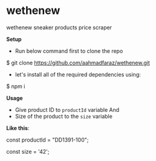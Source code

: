 # wethenew
wethenew sneaker products price scraper

**Setup**

* Run below command first to clone the repo

$ git clone https://github.com/aahmadfaraz/wethenew.git

* let's install all of the required dependencies using:

$ npm i


**Usage**

* Give product ID to `productId` variable And
* Size of the product to the `size` variable

**Like this**:

const productId = "DD1391-100";

const size = '42';
